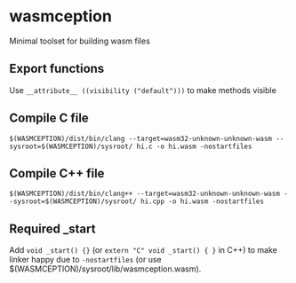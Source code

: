 # wasmception

Minimal toolset for building wasm files

## Export functions

Use `__attribute__ ((visibility ("default")))` to make methods visible

## Compile C file

```
$(WASMCEPTION)/dist/bin/clang --target=wasm32-unknown-unknown-wasm --sysroot=$(WASMCEPTION)/sysroot/ hi.c -o hi.wasm -nostartfiles
```

## Compile C++ file

```
$(WASMCEPTION)/dist/bin/clang++ --target=wasm32-unknown-unknown-wasm --sysroot=$(WASMCEPTION)/sysroot/ hi.cpp -o hi.wasm -nostartfiles
```

## Required _start

Add `void _start() {}` (or `extern "C" void _start() { }` in C++) to make linker happy due to `-nostartfiles` (or use $(WASMCEPTION)/sysroot/lib/wasmception.wasm).

